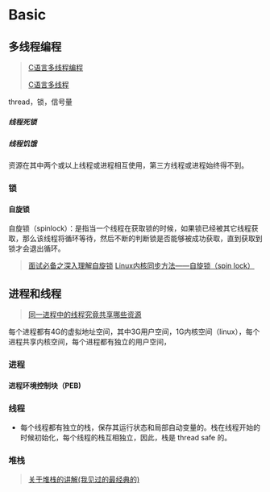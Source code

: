 # Basic

## 多线程编程

> [C语言多线程编程](https://www.cnblogs.com/zzdbullet/p/9526130.html)
>
> [C语言多线程](https://www.cnblogs.com/zzdbullet/p/9525776.html)

thread，锁，信号量

##### 线程死锁

##### 线程饥饿

​		资源在其中两个或以上线程或进程相互使用，第三方线程或进程始终得不到。



### 锁

#### 自旋锁

​		自旋锁（spinlock）：是指当一个线程在获取锁的时候，如果锁已经被其它线程获取，那么该线程将循环等待，然后不断的判断锁是否能够被成功获取，直到获取到锁才会退出循环。

> [面试必备之深入理解自旋锁](https://blog.csdn.net/qq_34337272/article/details/81252853)
> [Linux内核同步方法——自旋锁（spin lock）](https://blog.csdn.net/hhhanpan/article/details/80624244)



## 进程和线程

> [同一进程中的线程究竟共享哪些资源](https://www.cnblogs.com/baoendemao/p/3804677.html)

每个进程都有4G的虚拟地址空间，其中3G用户空间，1G内核空间（linux），每个进程共享内核空间，每个进程都有独立的用户空间，

### 进程

#### 进程环境控制块（PEB)



### 线程

* 每个线程都有独立的栈，保存其运行状态和局部自动变量的。栈在线程开始的时候初始化，每个线程的栈互相独立，因此，栈是 thread safe 的。

### 堆栈

> [关于堆栈的讲解(我见过的最经典的)](https://blog.csdn.net/yingms/article/details/53188974)



